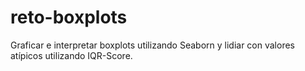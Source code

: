 # reto-boxplots
Graficar e interpretar boxplots utilizando Seaborn y lidiar con valores atípicos utilizando IQR-Score.
